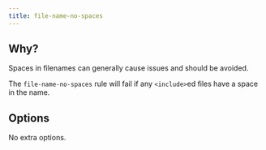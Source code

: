 ```yaml
---
title: file-name-no-spaces
---
```


## Why?

Spaces in filenames can generally cause issues and should be avoided.

The `file-name-no-spaces` rule will fail if any `<include>`ed files have a space in the name.

## Options

No extra options.
